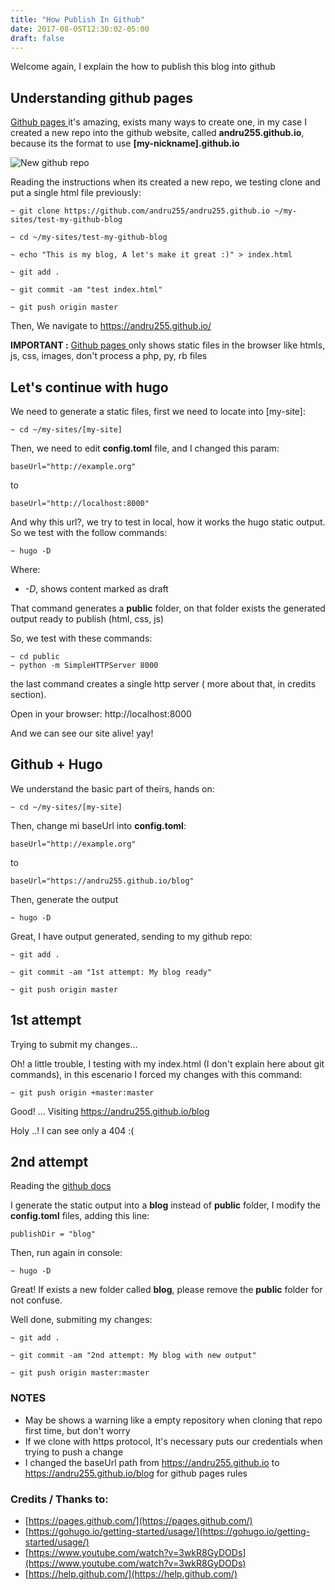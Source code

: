 ```yaml
---
title: "How Publish In Github"
date: 2017-08-05T12:30:02-05:00
draft: false
---
```


Welcome again, I explain the how to publish this blog into github

## Understanding github pages

[ Github pages ](https://pages.github.com/) it's amazing, exists many ways to create one, in my case 
I created a new repo into the github website, called **andru255.github.io**, because its the format to use **[my-nickname].github.io**

![New github repo](../how-publish-in-github/creating-github-repo.gif)

Reading the instructions when its created a new repo, we testing clone and put a single html file previously:

```
~ git clone https://github.com/andru255/andru255.github.io ~/my-sites/test-my-github-blog

~ cd ~/my-sites/test-my-github-blog

~ echo "This is my blog, A let's make it great :)" > index.html

~ git add .

~ git commit -am "test index.html"

~ git push origin master

```

Then, We navigate to https://andru255.github.io/

**IMPORTANT :** [ Github pages ](https://pages.github.com/) only shows static files in the browser like htmls, js, css, images, don't process a php, py, rb files

## Let's continue with hugo

We need to generate a static files, first we need to locate into [my-site]:

```
~ cd ~/my-sites/[my-site]
```

Then, we need to edit **config.toml** file, and I changed this param:

```
baseUrl="http://example.org"
```

to

```
baseUrl="http://localhost:8000"
```

And why this url?, we try to test in local, how it works the hugo static output. So we test with the follow commands:

```
~ hugo -D
```

Where:

- *-D*, shows content marked as draft

That command generates a **public** folder, on that folder exists the generated output ready to publish (html, css, js)

So, we test with these commands:

```
~ cd public
~ python -m SimpleHTTPServer 8000
```

the last command creates a single http server ( more about that, in credits section).

Open in your browser: http://localhost:8000

And we can see our site alive! yay!

## Github + Hugo

We understand the basic part of theirs, hands on:

```
~ cd ~/my-sites/[my-site]
```

Then, change mi baseUrl into **config.toml**:

```
baseUrl="http://example.org"
```

to

```
baseUrl="https://andru255.github.io/blog"
```

Then, generate the output

```
~ hugo -D
```

Great, I have output generated, sending to my github repo:

```
~ git add .

~ git commit -am "1st attempt: My blog ready"

~ git push origin master

```

## 1st attempt

Trying to submit my changes...

Oh! a little trouble, I testing with my index.html (I don't explain here about git commands), 
in this escenario I forced my changes with this command:

```
~ git push origin +master:master
```

Good! ... Visiting https://andru255.github.io/blog

Holy ..! I can see only a 404 :(

## 2nd attempt

Reading the [ github docs ](https://help.github.com/articles/configuring-a-publishing-source-for-github-pages/#publishing-your-github-pages-site-from-a-docs-folder-on-your-master-branch) 

I generate the static output into a **blog** instead of **public** folder, I modify the **config.toml** files, adding this line:

```
publishDir = "blog"
```

Then, run again in console:

```
~ hugo -D
```

Great! If exists a new folder called **blog**, please remove the **public** folder for not confuse.

Well done, submiting my changes:

```
~ git add .

~ git commit -am "2nd attempt: My blog with new output" 

~ git push origin master:master

```

### NOTES

- May be shows a warning like a empty repository when cloning that repo first time, but don't worry
- If we clone with https protocol, It's necessary puts our credentials when trying to push a change
- I changed the baseUrl path from https://andru255.github.io to https://andru255.github.io/blog for github pages rules

### Credits / Thanks to:

- [https://pages.github.com/](https://pages.github.com/)
- [https://gohugo.io/getting-started/usage/](https://gohugo.io/getting-started/usage/)
- [https://www.youtube.com/watch?v=3wkR8GyDODs](https://www.youtube.com/watch?v=3wkR8GyDODs)
- [https://help.github.com/](https://help.github.com/)